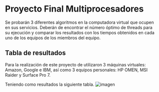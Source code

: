 # Proyecto Final Multiprocesadores
Se probarán 3 diferentes algoritmos en la computadora virtual que ocupen en sus servicios. Deberán de encontrar el número óptimo de threads para su ejecución y comparar los resultados con los tiempos obtenidos en cada uno de los equipos de los miembros del equipo.
## Tabla de resultados
Para la realización de este proyecto de utilizaron 3 máquinas virtuales: Amazon, Google e IBM, así como 3 equipos personales: HP OMEN, MSI Raider y Surface Pro 7.

Teniendo como resultados la siguiente tabla.
![imagen](https://user-images.githubusercontent.com/83479688/143066435-2ef08ab9-c27b-4789-90c9-73e47b18572a.png)
